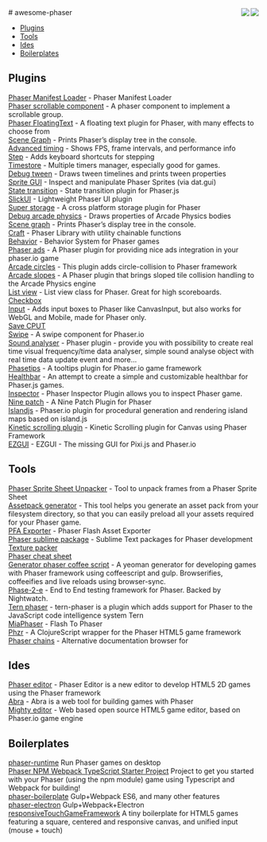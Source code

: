 <img src="http://phaser.io/images/github/div-getting-started.png" align="right">
<img src="http://phaser.io/images/github/learn.jpg" align="right">
# awesome-phaser

* [Plugins](#plugins)
* [Tools](#tools)
* [Ides](#ide)
* [Boilerplates](#boilerplates)


Plugins
-------
[Phaser Manifest Loader](https://github.com/mattcolman/phaser-manifest-loader) - Phaser Manifest Loader  
[Phaser scrollable component](https://github.com/trueicecold/phaser-scrollable) - A phaser component to implement a scrollable group.  
[Phaser FloatingText](https://github.com/netgfx/Phaser-FloatingText) - A floating text plugin for Phaser, with many effects to choose from  
[Scene Graph](https://github.com/samme/phaser-plugin-scene-graph) - Prints Phaser’s display tree in the console.  
[Advanced timing](https://github.com/samme/phaser-plugin-advanced-timing) - Shows FPS, frame intervals, and performance info  
[Step](https://github.com/samme/phaser-plugin-step) - Adds keyboard shortcuts for stepping  
[Timestore](https://github.com/xenohunter/timestore) - Multiple timers manager, especially good for games.  
[Debug tween](https://github.com/samme/phaser-plugin-debug-tween/) - Draws tween timelines and prints tween properties  
[Sprite GUI](https://github.com/samme/phaser-sprite-gui) - Inspect and manipulate Phaser Sprites (via dat.gui)  
[State transition](https://github.com/cristianbote/phaser-state-transition) - State transition plugin for Phaser.js  
[SlickUI](https://github.com/Flaxis/slick-ui) - Lightweight Phaser UI plugin  
[Super storage](https://github.com/orange-games/phaser-super-storage) - A cross platform storage plugin for Phaser  
[Debug arcade physics](https://github.com/samme/phaser-plugin-debug-arcade-physics) - Draws properties of Arcade Physics bodies  
[Scene graph](https://github.com/samme/phaser-plugin-scene-graph) - Prints Phaser’s display tree in the console.  
[Craft](https://github.com/webcaetano/craft) - Phaser Library with utility chainable functions  
[Behavior](https://github.com/luizbills/phaser-behavior-plugin) - Behavior System for Phaser games  
[Phaser ads](https://github.com/orange-games/phaser-ads) - A Phaser plugin for providing nice ads integration in your phaser.io game  
[Arcade circles](https://github.com/VitaZheltyakov/phaser-arcade-circles-plugin) - This plugin adds circle-collision to Phaser framework  
[Arcade slopes](https://github.com/hexus/phaser-arcade-slopes) - A Phaser plugin that brings sloped tile collision handling to the Arcade Physics engine  
[List view](https://github.com/mattcolman/phaser-list-view) - List view class for Phaser. Great for high scoreboards.  
[Checkbox](http://www.phaser-lernen.de/phaser-addons/checkbox/)  
[Input](https://github.com/orange-games/phaser-input) - Adds input boxes to Phaser like CanvasInput, but also works for WebGL and Mobile, made for Phaser only.  
[Save CPUT](https://github.com/photonstorm/phaser-plugins/tree/master/SaveCPU)  
[Swipe](https://github.com/flogvit/phaser-swipe) - A swipe component for Phaser.io  
[Sound analyser](https://github.com/KaktusFlame/phaser-sound-analyser) - Phaser plugin - provide you with possibility to create real time visual frequency/time data analyser, simple sound analyse object with real time data update event and more...  
[Phasetips](https://github.com/netgfx/Phasetips) - A tooltips plugin for Phaser.io game framework  
[Healthbar](https://github.com/bmarwane/phaser.healthbar) - An attempt to create a simple and customizable healthbar for Phaser.js games.  
[Inspector](https://github.com/netcell/phaser-inspector) - Phaser Inspector Plugin allows you to inspect Phaser game.  
[Nine patch](https://github.com/netcell/nine-patch-phaser-plugin) - A Nine Patch Plugin for Phaser  
[Islandjs](https://github.com/luckylooke/phaser-islandjs-plugin) - Phaser.io plugin for procedural generation and rendering island maps based on island.js  
[Kinetic scrolling plugin](https://github.com/jdnichollsc/Phaser-Kinetic-Scrolling-Plugin) - Kinetic Scrolling plugin for Canvas using Phaser Framework  
[EZGUI](https://github.com/Ezelia/EZGUI) - EZGUI - The missing GUI for Pixi.js and Phaser.io  

Tools
-----
[Phaser Sprite Sheet Unpacker](https://github.com/lvcabral/PhaserSpriteSheetUnpacker) - Tool to unpack frames from a Phaser Sprite Sheet  
[Assetpack generator](https://github.com/hilts-vaughan/grunt-phaser-assetpack-generator) - This tool helps you generate an asset pack from your filesystem directory, so that you can easily preload all your assets required for your Phaser game.  
[PFA Exporter](https://github.com/mmcs85/PFA-Exporter) - Phaser Flash Asset Exporter  
[Phaser sublime package](https://github.com/boniatillo-com/PhaserSublimePackage) - Sublime Text packages for Phaser development  
[Texture packer](https://www.codeandweb.com/texturepacker/download)   
[Phaser cheat sheet](http://www.html5gamedevs.com/applications/core/interface/file/attachment.php?id=5935)  
[Generator phaser coffee script](https://github.com/ozankasikci/generator-phaser-coffeescript-gulp) - A yeoman generator for developing games with Phaser framework using coffeescript and gulp. Browserifies, coffeeifies and live reloads using browser-sync.  
[Phase-2-e](https://www.npmjs.com/package/phase-2-e) - End to End testing framework for Phaser. Backed by Nightwatch.  
[Tern phaser](https://www.npmjs.com/package/tern-phaser) - tern-phaser is a plugin which adds support for Phaser to the JavaScript code intelligence system Tern  
[MiaPhaser](https://github.com/gamefriends/MiaPhaser) - Flash To Phaser  
[Phzr](https://github.com/dparis/phzr) - A ClojureScript wrapper for the Phaser HTML5 game framework  
[Phaser chains](http://phaserchains.boniatillo.com/) - Alternative documentation browser for  

Ides
---
[Phaser editor](https://gumroad.com/l/phasereditor) - Phaser Editor is a new editor to develop HTML5 2D games using the Phaser framework  
[Abra](https://aurifexlabs.com/) - Abra is a web tool for building games with Phaser  
[Mighty editor](http://mightyfingers.com/) - Web based open source HTML5 game editor, based on Phaser.io game engine  

Boilerplates
---
[phaser-runtime](https://github.com/samuelnovaes/phaser-runtime?utm_source=gamedevjsweekly&utm_medium=email) Run Phaser games on desktop  
[Phaser NPM Webpack TypeScript Starter Project](https://github.com/rroylance/phaser-npm-webpack-typescript-starter-project) Project to get you started with your Phaser (using the npm module) game using Typescript and Webpack for building!  
[phaser-boilerplate](https://github.com/webcaetano/phaser-boilerplate) Gulp+Webpack ES6, and many other features  
[phaser-electron](https://github.com/webcaetano/phaser-electron) Gulp+Webpack+Electron  
[responsiveTouchGameFramework](https://github.com/xem/responsiveTouchGameFramework?utm_source=gamedevjsweekly&utm_medium=email) A tiny boilerplate for HTML5 games featuring a square, centered and responsive canvas, and unified input (mouse + touch)  
